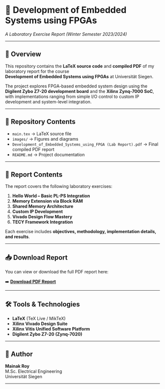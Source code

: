 # 📘 Development of Embedded Systems using FPGAs

*A Laboratory Exercise Report (Winter Semester 2023/2024)*

---

## 📖 Overview
This repository contains the **LaTeX source code** and **compiled PDF** of my laboratory report for the course  
**Development of Embedded Systems using FPGAs** at Universität Siegen.

The project explores FPGA-based embedded system design using the **Digilent Zybo Z7-20 development board** and the **Xilinx Zynq-7000 SoC**, with implementations ranging from simple I/O control to custom IP development and system-level integration.

---

## 📂 Repository Contents
- `main.tex` → LaTeX source file  
- `images/` → Figures and diagrams  
- `Development_of_Embedded_Systems_using_FPGA (Lab Report).pdf` → Final compiled PDF report  
- `README.md` → Project documentation  

---

## 📑 Report Contents
The report covers the following laboratory exercises:

1. **Hello World – Basic PL-PS Integration**  
2. **Memory Extension via Block RAM**  
3. **Shared Memory Architecture**  
4. **Custom IP Development**  
5. **Vivado Design Flow Mastery**  
6. **TECY Framework Integration**  

Each exercise includes **objectives, methodology, implementation details, and results**.

---

## 📥 Download Report
You can view or download the full PDF report here:

➡️ [**Download PDF Report**](Development_of_Embedded_Systems_using_FPGA.pdf)

---

## 🛠 Tools & Technologies
- **LaTeX** (TeX Live / MikTeX)  
- **Xilinx Vivado Design Suite**  
- **Xilinx Vitis Unified Software Platform**  
- **Digilent Zybo Z7-20 (Zynq-7020)**  

---

## 👤 Author
**Mainak Roy**  
M.Sc. Electrical Engineering  
Universität Siegen  

---

